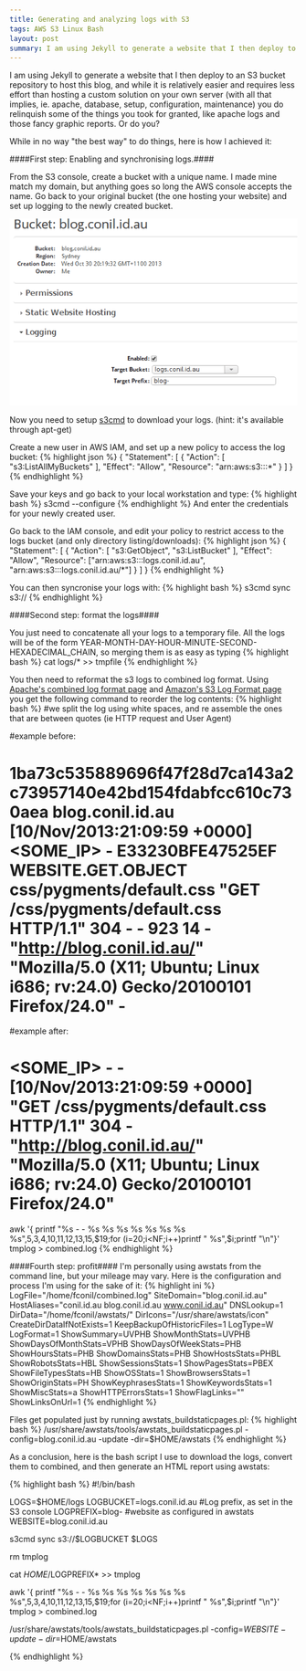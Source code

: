 ```yaml
---
title: Generating and analyzing logs with S3 
tags: AWS S3 Linux Bash
layout: post
summary: I am using Jekyll to generate a website that I then deploy to an S3 bucket repository to host this blog, and while it is relatively easier and requires less effort than hosting a custom solution on your own server (with all that implies, ie. apache, database, setup, configuration, maintenance) you do relinquish some of the things you took for granted, like apache logs and those fancy graphic reports. Or do you?
---
```

I am using Jekyll to generate a website that I then deploy to an S3 bucket repository to host this blog, and while it is relatively easier and requires less effort than hosting a custom solution on your own server (with all that implies, ie. apache, database, setup, configuration, maintenance) you do relinquish some of the things you took for granted, like apache logs and those fancy graphic reports. Or do you?

While in no way "the best way" to do things, here is how I achieved it: 

####First step: Enabling and synchronising logs.####

From the S3 console, create a bucket with a unique name. I made mine match my domain, but anything goes so long the AWS console accepts the name.
Go back to your original bucket (the one hosting your website) and set up logging to the newly created bucket.


![Enable logging in S3](/assets/images/logs_s3.png)

Now you need to setup [s3cmd](http://s3tools.org/s3cmd) to download your logs. (hint: it's available through apt-get)

Create a new user in AWS IAM, and set up a new policy to access the log bucket:
{% highlight json %}
{
  "Statement": [
    {
      "Action": [
        "s3:ListAllMyBuckets"
      ],
      "Effect": "Allow",
      "Resource": "arn:aws:s3:::*"
    }
  ]
}
{% endhighlight %}

Save your keys and go back to your local workstation and type:
{% highlight bash %}
s3cmd --configure
{% endhighlight %}
And enter the credentials for your newly created user.

Go back to the IAM console, and edit your policy to restrict access to the logs bucket (and only directory listing/downloads):
{% highlight json %}
{
  "Statement": [
   {
      "Action": [
         "s3:GetObject",
         "s3:ListBucket"
       ],
      "Effect": "Allow",
      "Resource": ["arn:aws:s3:::logs.conil.id.au", "arn:aws:s3:::logs.conil.id.au/*"]
    }
  ]
}
{% endhighlight %}

You can then syncronise your logs with:
{% highlight bash %}
s3cmd sync s3://<logs bucket> <local folder>
{% endhighlight %}


####Second step: format the logs####

You just need to concatenate all your logs to a temporary file. All the logs will be of the form <prefix>YEAR-MONTH-DAY-HOUR-MINUTE-SECOND-HEXADECIMAL_CHAIN, so merging them is as easy as typing
{% highlight bash %}
cat logs/<prefix>* >> tmpfile
{% endhighlight %}

You then need to reformat the s3 logs to combined log format. Using [Apache's combined log format page](http://httpd.apache.org/docs/1.3/logs.html#combined) and [Amazon's S3 Log Format page](http://docs.aws.amazon.com/AmazonS3/latest/dev/LogFormat.html) you get the following command to reorder the log contents:
{% highlight bash %}
#we split the log using white spaces, and re assemble the ones that are between quotes (ie HTTP request and User Agent)

#example before:

# 1ba73c535889696f47f28d7ca143a2c73957140e42bd154fdabfcc610c730aea blog.conil.id.au [10/Nov/2013:21:09:59 +0000] <SOME_IP> - E33230BFE47525EF WEBSITE.GET.OBJECT css/pygments/default.css "GET /css/pygments/default.css HTTP/1.1" 304 - - 923 14 - "http://blog.conil.id.au/" "Mozilla/5.0 (X11; Ubuntu; Linux i686; rv:24.0) Gecko/20100101 Firefox/24.0" -

#example after:

# <SOME_IP> - - [10/Nov/2013:21:09:59 +0000] "GET /css/pygments/default.css HTTP/1.1" 304 - "http://blog.conil.id.au/" "Mozilla/5.0 (X11; Ubuntu; Linux i686; rv:24.0) Gecko/20100101 Firefox/24.0"

awk '{ printf "%s - - %s %s %s %s %s %s %s %s",$5,$3,$4,$10,$11,$12,$13,$15,$19;for (i=20;i<NF;i++)printf " %s",$i;printf "\n"}' tmplog > combined.log
{% endhighlight %}

####Fourth step: profit####
I'm personally using awstats from the command line, but your mileage may vary. 
Here is the configuration and process I'm using for the sake of it:
{% highlight ini %}
LogFile="/home/fconil/combined.log"
SiteDomain="blog.conil.id.au"
HostAliases="conil.id.au blog.conil.id.au www.conil.id.au"
DNSLookup=1
DirData="/home/fconil/awstats/"
DirIcons="/usr/share/awstats/icon"
CreateDirDataIfNotExists=1
KeepBackupOfHistoricFiles=1
LogType=W
LogFormat=1
ShowSummary=UVPHB
ShowMonthStats=UVPHB
ShowDaysOfMonthStats=VPHB
ShowDaysOfWeekStats=PHB
ShowHoursStats=PHB
ShowDomainsStats=PHB
ShowHostsStats=PHBL
ShowRobotsStats=HBL
ShowSessionsStats=1
ShowPagesStats=PBEX
ShowFileTypesStats=HB
ShowOSStats=1
ShowBrowsersStats=1
ShowOriginStats=PH
ShowKeyphrasesStats=1
ShowKeywordsStats=1
ShowMiscStats=a
ShowHTTPErrorsStats=1
ShowFlagLinks=""
ShowLinksOnUrl=1
{% endhighlight %}

Files get populated just by running awstats_buildstaticpages.pl:
{% highlight bash %}
/usr/share/awstats/tools/awstats_buildstaticpages.pl -config=blog.conil.id.au -update -dir=$HOME/awstats
{% endhighlight %}


As a conclusion, here is the bash script I use to download the logs, convert them to combined, and then generate an HTML report using awstats:

{% highlight bash %}
#!/bin/bash

LOGS=$HOME/logs
LOGBUCKET=logs.conil.id.au
#Log prefix, as set in the S3 console
LOGPREFIX=blog-
#website as configured in awstats
WEBSITE=blog.conil.id.au


s3cmd sync s3://$LOGBUCKET $LOGS

rm tmplog

cat $HOME/$LOGPREFIX* >> tmplog

awk '{ printf "%s - - %s %s %s %s %s %s %s %s",$5,$3,$4,$10,$11,$12,$13,$15,$19;for (i=20;i<NF;i++)printf " %s",$i;printf "\n"}' tmplog > combined.log

/usr/share/awstats/tools/awstats_buildstaticpages.pl -config=$WEBSITE -update -dir=$HOME/awstats

{% endhighlight %}
